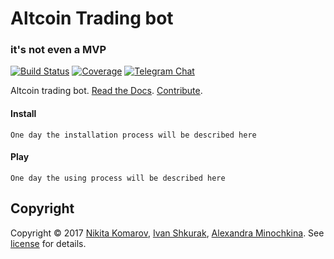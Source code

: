# Altcoin Trading bot
### it's not even a MVP

[![Build Status][travis-badge]][travis-url]
[![Coverage][coverage-image]][coverage-url]
[![Telegram Chat][telegram-image]][Telegram Chat]

Altcoin trading bot.
[Read the Docs](https://github.com/altcointradingbot/trading/docs).
[Contribute](https://github.com/altcointradingbot/trading/blob/master/CONTRIBUTING.md).

#### Install
```
One day the installation process will be described here
```
#### Play

```
One day the using process will be described here
```

## Copyright
Copyright © 2017 [Nikita Komarov], [Ivan Shkurak], [Alexandra Minochkina]. See [license] for details.




[Nikita Komarov]: https://github.com/glazastyi/
[Ivan Shkurak]: https://github.com/shkurak
[Alexandra Minochkina]: https://github.com/AlexandraMinochkina
[license]: LICENSE

[Telegram Chat]: https://t.me/altcointradinbot
[telegram-image]: https://img.shields.io/badge/chat%20on-Telegram-blue.svg
[travis-url]: https://travis-ci.org/altcointradingbot/trading
[travis-badge]: https://travis-ci.org/altcointradingbot/trading.svg?branch=master
[coverage-image]: https://codecov.io/gh/altcointradingbot/trading/branch/master/graph/badge.svg
[coverage-url]: https://codecov.io/gh/altcointradingbot/trading
